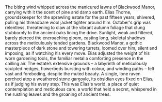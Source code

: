 The biting wind whipped across the manicured lawns of Blackwood Manor, carrying with it the scent of pine and damp earth.  Elias Thorne, groundskeeper for the sprawling estate for the past fifteen years, shivered, pulling his threadbare wool jacket tighter around him.  October's grip was relentless, threatening to claw at the vibrant autumn foliage that clung stubbornly to the ancient oaks lining the drive.  Sunlight, weak and filtered, barely pierced the encroaching gloom, casting long, skeletal shadows across the meticulously tended gardens.  Blackwood Manor, a gothic masterpiece of dark stone and towering turrets, loomed over him, silent and imposing, as if watching his every move.  Elias adjusted the weight of his worn gardening tools, the familiar metal a comforting presence in the chilling air. The estate’s extensive grounds – a labyrinth of meticulously sculpted hedges, flowerbeds bursting with colour, and winding paths – felt vast and foreboding, despite the muted beauty.  A single, lone raven perched atop a weathered stone gargoyle, its obsidian eyes fixed on Elias, as if judging his every step.  This was Elias's world, a place of quiet contemplation and meticulous care, a world that held a secret, whispered in the rustling leaves and the groaning of ancient trees.
